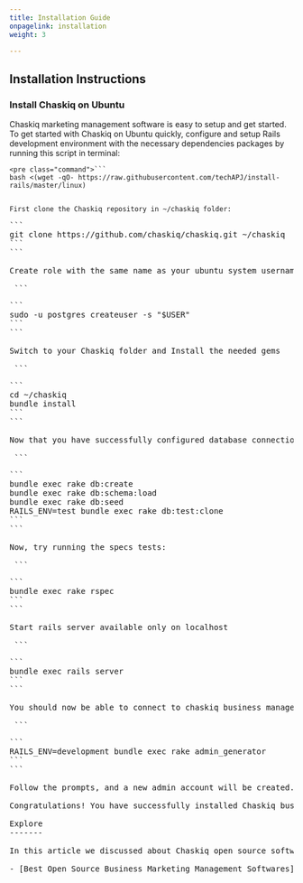 ```yaml
---
title: Installation Guide
onpagelink: installation
weight: 3

---
```


Installation Instructions
-------------------------

### Install Chaskiq on Ubuntu

Chaskiq marketing management software is easy to setup and get started. To get started with Chaskiq on Ubuntu quickly, configure and setup Rails development environment with the necessary dependencies packages by running this script in terminal:

 ```
<pre class="command">```
bash <(wget -qO- https://raw.githubusercontent.com/techAPJ/install-rails/master/linux)
```
```

First clone the Chaskiq repository in ~/chaskiq folder:

 ```
<pre class="command">```
git clone https://github.com/chaskiq/chaskiq.git ~/chaskiq
```
```

Create role with the same name as your ubuntu system username:

 ```
<pre class="command">```
sudo -u postgres createuser -s "$USER"
```
```

Switch to your Chaskiq folder and Install the needed gems

 ```
<pre class="command">```
cd ~/chaskiq
bundle install
```
```

Now that you have successfully configured database connection, run these commands:

 ```
<pre class="command">```
bundle exec rake db:create 
bundle exec rake db:schema:load
bundle exec rake db:seed
RAILS_ENV=test bundle exec rake db:test:clone
```
```

Now, try running the specs tests:

 ```
<pre class="command">```
bundle exec rake rspec
```
```

Start rails server available only on localhost

 ```
<pre class="command">```
bundle exec rails server
```
```

You should now be able to connect to chaskiq business management app on http://localhost:3000 - try it out. To create a new admin, run the following command:

 ```
<pre class="command">```
RAILS_ENV=development bundle exec rake admin_generator
```
```

Follow the prompts, and a new admin account will be created. If you want to set up a Chaskiq marketing business for production use, see our [Chaskiq Installation Guide](https://dev.chaskiq.io/en/collections/production-configuration).

Congratulations! You have successfully installed Chaskiq business marketing tool. Enjoy!

<div class="col-lg-12"><a class="anchor" id="explore" name="explore"></a>Explore
-------

In this article we discussed about Chaskiq open source software. To learn about other open source free online business marketing management softwares, please visit following page:

- [Best Open Source Business Marketing Management Softwares](https://products.containerize.com/marketing-automation)
 
 </div>